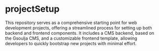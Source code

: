 # projectSetup
This repository serves as a comprehensive starting point for web development projects, offering a streamlined process for setting up both backend and frontend components. It includes a CMS backend, based on the Gsoulja CMS, and a customizable frontend template, allowing developers to quickly bootstrap new projects with minimal effort.
